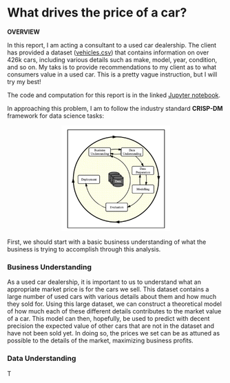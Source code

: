 # What drives the price of a car?

**OVERVIEW**

In this report, I am acting a consultant to a used car dealership. The client has provided a dataset ([vehicles.csv](data/vehicles.csv)) that contains information on over 426k cars, including various details such as make, model, year, condition, and so on. My taks is to provide recommendations to my client as to what consumers value in a used car. This is a pretty vague instruction, but I will try my best!

The code and computation for this report is in the linked [Jupyter notebook](prompt_II.ipynb).

In approaching this problem, I am to follow the industry standard **CRISP-DM** framework for data science tasks:

<center>
    <img src = images/crisp.png width = 50%/>
</center>

First, we should start with a basic business understanding of what the business is trying to accomplish through this analysis.

### Business Understanding

As a used car dealership, it is important to us to understand what an appropriate market price is for the cars we sell. This dataset contains a large number of used cars with various details about them and how much they sold for. Using this large dataset, we can construct a theoretical model of how much each of these different details contributes to the market value of a car. This model can then, hopefully, be used to predict with decent precision the expected value of other cars that are not in the dataset and have not been sold yet. In doing so, the prices we set can be as attuned as possible to the details of the market, maximizing business profits.

### Data Understanding

T